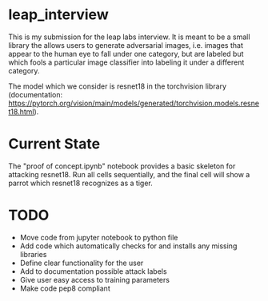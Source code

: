 # leap_interview
This is my submission for the leap labs interview. It is meant to be a small library the allows users to generate adversarial images, i.e. images that appear to the human eye to fall under one category, but are labeled but which fools a particular image classifier into labeling it under a different category. 

The model which we consider is resnet18 in the torchvision library (documentation: https://pytorch.org/vision/main/models/generated/torchvision.models.resnet18.html).

# Current State

The "proof of concept.ipynb" notebook provides a basic skeleton for attacking resnet18. Run all cells sequentially, and the final cell will show a parrot which resnet18 recognizes as a tiger.

# TODO

- Move code from jupyter notebook to python file
- Add code which automatically checks for and installs any missing libraries
- Define clear functionality for the user
- Add to documentation possible attack labels
- Give user easy access to training parameters
- Make code pep8 compliant
